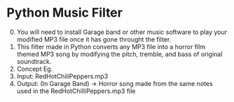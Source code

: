 # Python Music Filter
0. You will need to install Garage band or other music software to play your modified MP3 file once it has gone throught the filter.
1. This filter made in Python converts any MP3 file into a horror film themed MP3 song by modifying the pitch, tremble, and    bass of original soundtrack. 
2. Concept Eg.
3. Input: RedHotChiliPeppers.mp3
4. Output: (In Garage Band) -> Horror song made from the same notes used in the RedHotChilliPeppers.mp3 file

